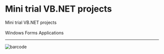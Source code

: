 
# Mini trial VB.NET projects
Mini trial VB.NET projects <br><br>
Windows Forms Applications

<hr>

![barcode](https://user-images.githubusercontent.com/66003360/154061519-60b92c0e-83d3-4648-a9a1-70f878452548.png)
